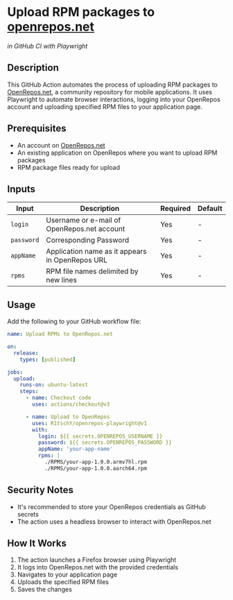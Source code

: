 # Upload RPM packages to [openrepos.net](https://openrepos.net)
*in GitHub CI with Playwright*

## Description

This GitHub Action automates the process of uploading RPM packages to [OpenRepos.net](https://openrepos.net), a community repository for
mobile applications. It uses Playwright to automate browser interactions, logging into your OpenRepos account and 
uploading specified RPM files to your application page.

## Prerequisites

- An account on [OpenRepos.net](https://openrepos.net)
- An existing application on OpenRepos where you want to upload RPM packages
- RPM package files ready for upload

## Inputs

| Input       | Description                                      | Required | Default |
|-------------|--------------------------------------------------|----------|---------|
| `login`     | Username or e-mail of OpenRepos.net account      | Yes      | -       |
| `password`  | Corresponding Password                           | Yes      | -       |
| `appName`   | Application name as it appears in OpenRepos URL  | Yes      | -       |
| `rpms`      | RPM file names delimited by new lines            | Yes      | -       |

## Usage

Add the following to your GitHub workflow file:

```yaml
name: Upload RPMs to OpenRepos.net

on:
  release:
    types: [published]

jobs:
  upload:
    runs-on: ubuntu-latest
    steps:
      - name: Checkout code
        uses: actions/checkout@v3

      - name: Upload to OpenRepos
        uses: R1tschY/openrepos-playwright@v1
        with:
          login: ${{ secrets.OPENREPOS_USERNAME }}
          password: ${{ secrets.OPENREPOS_PASSWORD }}
          appName: 'your-app-name'
          rpms: |
            ./RPMS/your-app-1.0.0.armv7hl.rpm
            ./RPMS/your-app-1.0.0.aarch64.rpm
```

## Security Notes

- It's recommended to store your OpenRepos credentials as GitHub secrets
- The action uses a headless browser to interact with OpenRepos.net

## How It Works

1. The action launches a Firefox browser using Playwright
2. It logs into OpenRepos.net with the provided credentials
3. Navigates to your application page
4. Uploads the specified RPM files
5. Saves the changes